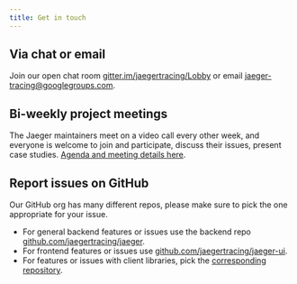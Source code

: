 ```yaml
---
title: Get in touch
---
```


## Via chat or email

Join our open chat room [gitter.im/jaegertracing/Lobby](https://gitter.im/jaegertracing/Lobby) or email [jaeger-tracing@googlegroups.com](https://groups.google.com/forum/#!forum/jaeger-tracing).

## Bi-weekly project meetings

The Jaeger maintainers meet on a video call every other week, and everyone is welcome to join and participate, discuss their issues, present case studies. [Agenda and meeting details here][bi-weekly-call].

## Report issues on GitHub

Our GitHub org has many different repos, please make sure to pick the one appropriate for your issue.

* For general backend features or issues use the backend repo [github.com/jaegertracing/jaeger](https://github.com/jaegertracing/jaeger).
* For frontend features or issues use [github.com/jaegertracing/jaeger-ui](https://github.com/jaegertracing/jaeger-ui).
* For features or issues with client libraries, pick the [corresponding repository](/docs/latest/client-libraries/#supported-libraries).

[bi-weekly-call]: https://docs.google.com/document/d/1ZuBAwTJvQN7xkWVvEFXj5WU9_JmS5TPiNbxCJSvPqX0/